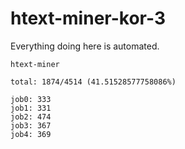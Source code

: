 # htext-miner-kor-3

Everything doing here is automated.

```
htext-miner

total: 1874/4514 (41.51528577758086%)

job0: 333
job1: 331
job2: 474
job3: 367
job4: 369
```